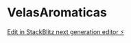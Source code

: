 # VelasAromaticas

[Edit in StackBlitz next generation editor ⚡️](https://stackblitz.com/~/github.com/Nosrevi-tech/VelasAromaticas)
